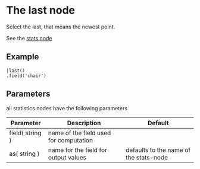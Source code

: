 The last node
=====================

Select the last, that means the newest point.

See the [stats node](/nodes/stats)

Example
-------
    
    |last()
    .field('chair') 


Parameters
----------
all statistics nodes have the following parameters

Parameter     | Description | Default 
--------------|-------------|--------- 
field( string )|name of the field used for computation|
as( string )| name for the field for output values| defaults to the name of the stats-node
